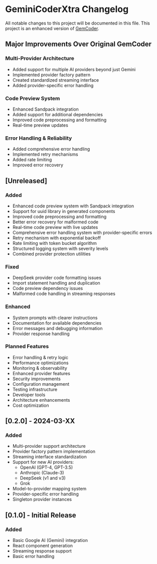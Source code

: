# GeminiCoderXtra Changelog

All notable changes to this project will be documented in this file. This project is an enhanced version of [GemCoder](https://github.com/osanseviero/gemcoder).

## Major Improvements Over Original GemCoder

### Multi-Provider Architecture
- Added support for multiple AI providers beyond just Gemini
- Implemented provider factory pattern
- Created standardized streaming interface
- Added provider-specific error handling

### Code Preview System
- Enhanced Sandpack integration
- Added support for additional dependencies
- Improved code preprocessing and formatting
- Real-time preview updates

### Error Handling & Reliability
- Added comprehensive error handling
- Implemented retry mechanisms
- Added rate limiting
- Improved error recovery

## [Unreleased]

### Added
- Enhanced code preview system with Sandpack integration
- Support for uuid library in generated components
- Improved code preprocessing and formatting
- Better error recovery for malformed code
- Real-time code preview with live updates
- Comprehensive error handling system with provider-specific errors
- Retry mechanism with exponential backoff
- Rate limiting with token bucket algorithm
- Structured logging system with severity levels
- Combined provider protection utilities

### Fixed
- DeepSeek provider code formatting issues
- Import statement handling and duplication
- Code preview dependency issues
- Malformed code handling in streaming responses

### Enhanced
- System prompts with clearer instructions
- Documentation for available dependencies
- Error messages and debugging information
- Provider response handling

### Planned Features
- Error handling & retry logic
- Performance optimizations
- Monitoring & observability
- Enhanced provider features
- Security improvements
- Configuration management
- Testing infrastructure
- Developer tools
- Architecture enhancements
- Cost optimization

## [0.2.0] - 2024-03-XX

### Added
- Multi-provider support architecture
- Provider factory pattern implementation
- Streaming interface standardization
- Support for new AI providers:
  * OpenAI (GPT-4, GPT-3.5)
  * Anthropic (Claude-3)
  * DeepSeek (v1 and v3)
  * Grok
- Model-to-provider mapping system
- Provider-specific error handling
- Singleton provider instances

## [0.1.0] - Initial Release

### Added
- Basic Google AI (Gemini) integration
- React component generation
- Streaming response support
- Basic error handling
